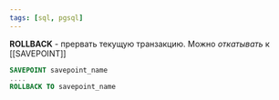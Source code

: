 ```yaml
---
tags: [sql, pgsql]
---
```


**ROLLBACK** - прервать текущую транзакцию. Можно *откатывать* к [[SAVEPOINT]]

```sql
SAVEPOINT savepoint_name
....
ROLLBACK TO savepoint_name
```